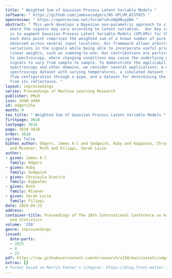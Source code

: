 ```yaml
---
title: " Weighted Sum of Gaussian Process Latent Variable Models "
software: " https://github.com/jamesacodgers/WS-GPLVM_AISTATS "
openreview: " https://openreview.net/forum?id=sWg9NuypBm "
abstract: " This work develops a Bayesian non-parametric approach to signal separation
  where the signals may vary according to latent variables.  Our key contribution
  is to augment Gaussian Process Latent Variable Models (GPLVMs) for the case where
  each data point comprises the weighted sum of a known number of pure component signals,
  observed across several input locations. Our framework allows arbitrary non-linear
  variations in the signals while being able to incorporate useful priors for the
  linear weights, such as summing-to-one. Our contributions are particularly relevant
  to spectroscopy, where changing conditions may cause the underlying pure component
  signals to vary from sample to sample. To demonstrate the applicability to both
  spectroscopy and other domains, we consider several applications: a near-infrared
  spectroscopy dataset with varying temperatures, a simulated dataset for identifying
  flow configuration through a pipe, and a dataset for determining the type of rock
  from its reflectance. "
layout: inproceedings
series: Proceedings of Machine Learning Research
publisher: PMLR
issn: 2640-3498
id: odgers25a
month: 0
tex_title: " Weighted Sum of Gaussian Process Latent Variable Models "
firstpage: 3610
lastpage: 3618
page: 3610-3618
order: 3610
cycles: false
bibtex_author: Odgers, James A C and Sedgwick, Ruby and Kappatou, Chrysoula Dimitra
  and Misener, Ruth and Filippi, Sarah Lucie
author:
- given: James A C
  family: Odgers
- given: Ruby
  family: Sedgwick
- given: Chrysoula Dimitra
  family: Kappatou
- given: Ruth
  family: Misener
- given: Sarah Lucie
  family: Filippi
date: 2025-04-23
address:
container-title: Proceedings of The 28th International Conference on Artificial Intelligence
  and Statistics
volume: '258'
genre: inproceedings
issued:
  date-parts:
  - 2025
  - 4
  - 23
pdf: https://raw.githubusercontent.com/mlresearch/v258/main/assets/odgers25a/odgers25a.pdf
extras: []
# Format based on Martin Fenner's citeproc: https://blog.front-matter.io/posts/citeproc-yaml-for-bibliographies/
---
```


